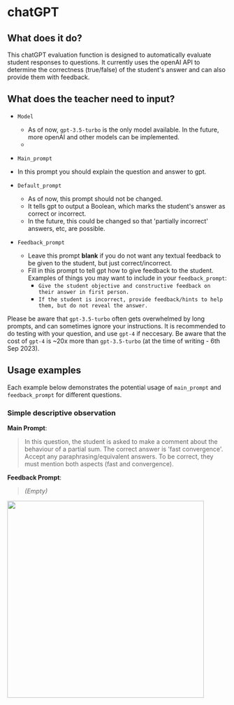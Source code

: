 # chatGPT

## What does it do?
This chatGPT evaluation function is designed to automatically evaluate student responses to questions. It currently uses the openAI API to determine the correctness (true/false) of the student's answer and can also provide them with feedback.

## What does the teacher need to input?
- `Model`
    - As of now, `gpt-3.5-turbo` is the only model available. In the future, more openAI and other models can be implemented.
    - 
-  `Main_prompt`
  - In this prompt you should explain the question and answer to gpt.
    
-  `Default_prompt`
    - As of now, this prompt should not be changed.
    - It tells gpt to output a Boolean, which marks the student's answer as correct or incorrect.
    - In the future, this could be changed so that 'partially incorrect' answers, etc, are possible.

-  `Feedback_prompt`  
    - Leave this prompt **blank** if you do not want any textual feedback to be given to the student, but just correct/incorrect.
    - Fill in this prompt to tell gpt how to give feedback to the student. Examples of things you may want to include in your `feedback_prompt`:
        - `Give the student objective and constructive feedback on their answer in first person.`
        - `If the student is incorrect, provide feedback/hints to help them, but do not reveal the answer.`
   
Please be aware that `gpt-3.5-turbo` often gets overwhelmed by long prompts, and can sometimes ignore your instructions. It is recommended to do testing with your question, and use `gpt-4` if neccesary. Be aware that the cost of `gpt-4` is ~20x more than `gpt-3.5-turbo` (at the time of writing - 6th Sep 2023).


## Usage examples
Each example below demonstrates the potential usage of `main_prompt` and `feedback_prompt` for different questions.

### Simple descriptive observation
**Main Prompt**:
> In this question, the student is asked to make a comment about the behaviour of a partial sum. The correct answer is 'fast convergence'. Accept any paraphrasing/equivalent answers. To be correct, they must mention both aspects (fast and convergence).

**Feedback Prompt**:
> *(Empty)*

<img src="https://github.com/lambda-feedback/chatGPT/assets/138524447/af083bff-fade-4186-89aa-bc0b7f48ce0d" width="450">

